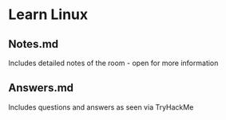 # Learn Linux

## Notes.md

Includes detailed notes of the room - open for more information

## Answers.md

Includes questions and answers as seen via TryHackMe